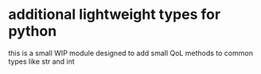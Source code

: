 # additional lightweight types for python

this is a small WIP module designed to add small QoL methods to common types like str and int
